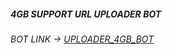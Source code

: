 
##### 4GB SUPPORT URL UPLOADER BOT


###### BOT LINK -> [UPLOADER_4GB_BOT](https://t.me/UPLOADER_4GB_BOT)
